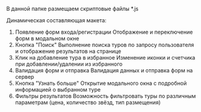 В данной папке размещаем скриптовые файлы *.js

Динамическая составляющая макета:

1. Появление форм входа/регистрации
Отображение и переключение форм в модальном окне
2. Кнопка "Поиск"
Выполнение поиска туров по запросу пользователя и отображение результатов на странице 
3. Клик на добавление тура в избранное 
Изменение иконки и счетчика при добавлении/удалении из избранного
4. Валидация форм и отправка
Валидация данных и отправка форм на сервер 
5. Кнопка "Узнать больше"
Открытие модального окна с подробной информацией о выбранном туре
6. Фильтры результатов 
Возможность фильтровать туры по различным параметрам (цена, количество звёзд, тип размещения)